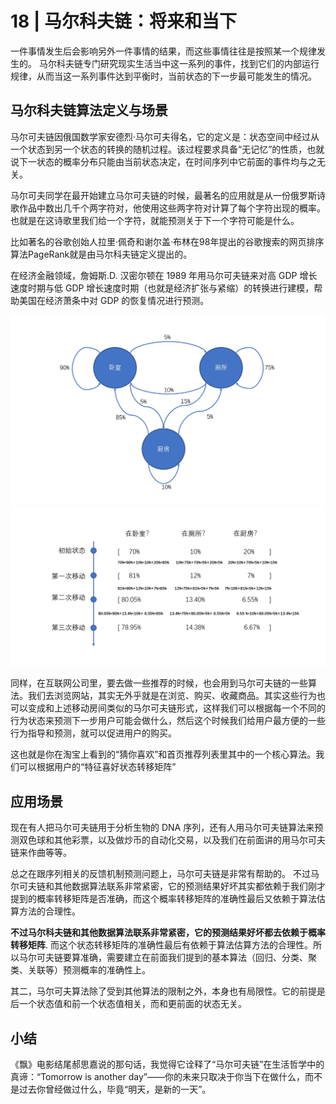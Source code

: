 # 18 | 马尔科夫链：将来和当下
一件事情发生后会影响另外一件事情的结果，而这些事情往往是按照某一个规律发生的。
马尔科夫链专门研究现实生活当中这一系列的事件，找到它们的内部运行规律，从而当这一系列事件达到平衡时，当前状态的下一步最可能发生的情况。

## 马尔科夫链算法定义与场景
马尔可夫链因俄国数学家安德烈·马尔可夫得名，它的定义是：状态空间中经过从一个状态到另一个状态的转换的随机过程。该过程要求具备“无记忆”的性质，也就说下一状态的概率分布只能由当前状态决定，在时间序列中它前面的事件均与之无关。

马尔可夫同学在最开始建立马尔可夫链的时候，最著名的应用就是从一份俄罗斯诗歌作品中数出几千个两字符对，他使用这些两字符对计算了每个字符出现的概率。也就是在这诗歌里我们给一个字符，就能预测关于下一个字符可能是什么。

比如著名的谷歌创始人拉里·佩奇和谢尔盖·布林在98年提出的谷歌搜索的网页排序算法PageRank就是由马尔科夫链定义提出的。

在经济金融领域，詹姆斯.D. 汉密尔顿在 1989 年用马尔可夫链来对高 GDP 增长速度时期与低 GDP 增长速度时期（也就是经济扩张与紧缩）的转换进行建模，帮助美国在经济萧条中对 GDP 的恢复情况进行预测。

![avatar](./../images/18_makerfu.png)
![avatar](./../images/18_makerfu01.png)



同样，在互联网公司里，要去做一些推荐的时候，也会用到马尔可夫链的一些算法。我们去浏览网站，其实无外乎就是在浏览、购买、收藏商品。其实这些行为也可以变成和上述移动房间类似的马尔可夫链形式，这样我们可以根据每一个不同的行为状态来预测下一步用户可能会做什么，然后这个时候我们给用户最方便的一些行为指导和预测，就可以促进用户的购买。

这也就是你在淘宝上看到的“猜你喜欢”和首页推荐列表里其中的一个核心算法。我们可以根据用户的“特征喜好状态转移矩阵”

## 应用场景

现在有人把马尔可夫链用于分析生物的 DNA 序列，还有人用马尔可夫链算法来预测双色球和其他彩票，以及做炒币的自动化交易，以及我们在前面讲的用马尔可夫链来作曲等等。

总之在跟序列相关的反馈机制预测问题上，马尔可夫链是非常有帮助的。
不过马尔可夫链和其他数据算法联系非常紧密，它的预测结果好坏其实都依赖于我们刚才提到的概率转移矩阵是否准确，而这个概率转移矩阵的准确性最后又依赖于算法估算方法的合理性。

**不过马尔科夫链和其他数据算法联系非常紧密，它的预测结果好坏都去依赖于概率转移矩阵**.
而这个状态转移矩阵的准确性最后有依赖于算法估算方法的合理性。所以马尔可夫链要算准确，需要建立在前面我们提到的基本算法（回归、分类、聚类、关联等）预测概率的准确性上。

其二，马尔可夫算法除了受到其他算法的限制之外，本身也有局限性。它的前提是后一个状态值和前一个状态值相关，而和更前面的状态无关。

## 小结
《飘》电影结尾郝思嘉说的那句话，我觉得它诠释了“马尔可夫链”在生活哲学中的真谛：“Tomorrow is another day”——你的未来只取决于你当下在做什么，而不是过去你曾经做过什么，毕竟“明天，是新的一天”。

